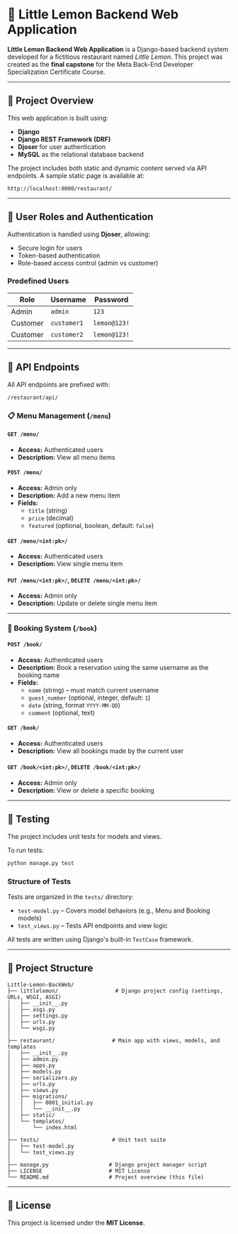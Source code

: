 # 🍋 Little Lemon Backend Web Application

**Little Lemon Backend Web Application** is a Django-based backend system developed for a fictitious restaurant named *Little Lemon*. This project was created as the **final capstone** for the Meta Back-End Developer Specialization Certificate Course.

---

## 🚀 Project Overview

This web application is built using:

- **Django**
- **Django REST Framework (DRF)**
- **Djoser** for user authentication
- **MySQL** as the relational database backend

The project includes both static and dynamic content served via API endpoints. A sample static page is available at:

```
http://localhost:8000/restaurant/
```

---

## 🔐 User Roles and Authentication

Authentication is handled using **Djoser**, allowing:

- Secure login for users
- Token-based authentication
- Role-based access control (admin vs customer)

### Predefined Users

| Role      | Username   | Password     |
|-----------|------------|--------------|
| Admin     | `admin`    | `123`        |
| Customer  | `customer1`| `lemon@123!` |
| Customer  | `customer2`| `lemon@123!` |

---

## 📡 API Endpoints

All API endpoints are prefixed with:

```
/restaurant/api/
```

### 📋 Menu Management (`/menu`)

#### `GET /menu/`
- **Access:** Authenticated users
- **Description:** View all menu items

#### `POST /menu/`
- **Access:** Admin only
- **Description:** Add a new menu item
- **Fields:**
  - `title` (string)
  - `price` (decimal)
  - `featured` (optional, boolean, default: `false`)

#### `GET /menu/<int:pk>/`
- **Access:** Authenticated users
- **Description:** View single menu item

#### `PUT /menu/<int:pk>/`, `DELETE /menu/<int:pk>/`
- **Access:** Admin only
- **Description:** Update or delete single menu item

---

### 📖 Booking System (`/book`)

#### `POST /book/`
- **Access:** Authenticated users
- **Description:** Book a reservation using the same username as the booking name
- **Fields:**
  - `name` (string) – must match current username
  - `guest_number` (optional, integer, default: `1`)
  - `date` (string, format `YYYY-MM-DD`)
  - `comment` (optional, text)

#### `GET /book/`
- **Access:** Authenticated users
- **Description:** View all bookings made by the current user

#### `GET /book/<int:pk>/`, `DELETE /book/<int:pk>/`
- **Access:** Admin only
- **Description:** View or delete a specific booking

---

## 🧪 Testing

The project includes unit tests for models and views.

To run tests:

```bash
python manage.py test
```

### Structure of Tests

Tests are organized in the `tests/` directory:

- `test-model.py` – Covers model behaviors (e.g., Menu and Booking models)
- `test_views.py` – Tests API endpoints and view logic

All tests are written using Django's built-in `TestCase` framework.

---

## 🧱 Project Structure

```
Little-Lemon-BackWeb/
├── littlelemon/                  # Django project config (settings, URLs, WSGI, ASGI)
│   ├── __init__.py
│   ├── asgi.py
│   ├── settings.py
│   ├── urls.py
│   └── wsgi.py
│
├── restaurant/                  # Main app with views, models, and templates
│   ├── __init__.py
│   ├── admin.py
│   ├── apps.py
│   ├── models.py
│   ├── serializers.py
│   ├── urls.py
│   ├── views.py
│   ├── migrations/
│   │   ├── 0001_initial.py
│   │   └── __init__.py
│   ├── static/
│   └── templates/
│       └── index.html
│
├── tests/                       # Unit test suite
│   ├── test-model.py
│   └── test_views.py
│
├── manage.py                   # Django project manager script
├── LICENSE                     # MIT License
└── README.md                   # Project overview (this file)
```

---

## 📜 License

This project is licensed under the **MIT License**.
